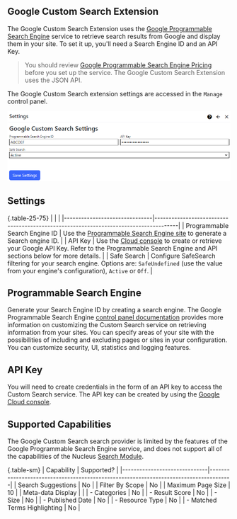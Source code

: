 ## Google Custom Search Extension
The Google Custom Search Extension uses the [Google Programmable Search Engine](https://programmablesearchengine.google.com/about/) service to 
retrieve search results from Google and display them in your site. To set it up, you'll need a Search Engine ID and an API Key. 

> You should review [Google Programmable Search Engine Pricing](https://support.google.com/programmable-search/answer/9069107?hl=en) before you set up 
the service. The Google Custom Search Extension uses the JSON API. 

The Google Custom Search extension settings are accessed in the `Manage` control panel.

![Google Custom Search Settings](googlecustomsearchsettings.png)

## Settings

{.table-25-75}
|                               |                                                                                      |
|-------------------------------|--------------------------------------------------------------------------------------|
| Programmable Search Engine ID | Use the [Programmable Search Engine site](https://programmablesearchengine.google.com/controlpanel/all) to generate a Search engine ID. |
| API Key                       | Use the [Cloud console](https://console.cloud.google.com/apis/credentials) to create or retrieve your Google API Key. Refer to the Programmable Search Engine and API sections below for more details. |
| Safe Search                   | Configure SafeSearch filtering for your search engine. Options are: `SafeUndefined` (use the value from your engine's configuration), `Active` or `Off`. |

## Programmable Search Engine 
Generate your Search Engine ID by creating a search engine.  The Google Programmable Search Engine [control panel documentation](http://support.google.com/programmable-search/) 
provides more information on customizing the Custom Search service on retrieving information from your sites. You can specify areas of your site with the possibilities of 
including and excluding pages or sites in your configuration.  You can customize security, UI, statistics and logging features. 

## API Key
You will need to create credentials in the form of an API key to access the Custom Search service. The API key can be created by using the 
[Google Cloud console](https://console.cloud.google.com/apis/credentials).

## Supported Capabilities
The Google Custom Search search provider is limited by the features of the Google Programmable Search Engine service, and does not support all of
the capabilities of the Nucleus [Search Module](/documentation/modules/search/).

{.table-sm}
| Capability                   | Supported?                                                                           |
|------------------------------|--------------------------------------------------------------------------------------|
| Search Suggestions           | No                                                 |
| Filter By Scope              | No                                                 |
| Maximum Page Size            | 10                                                 |
| Meta-data Display            |                                                    |
| - Categories                 | No                                                 |
| - Result Score               | No                                                 |
| - Size                       | No                                                 |
| - Published Date             | No                                                 |
| - Resource Type              | No                                                 |
| - Matched Terms Highlighting | No                                                 |

